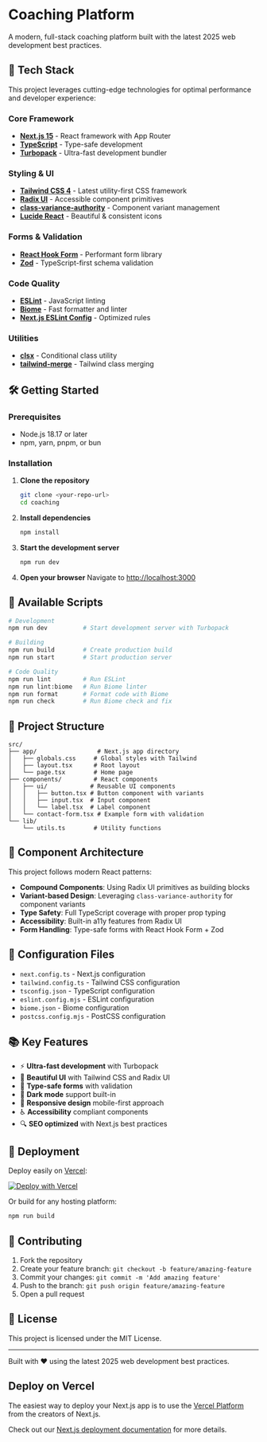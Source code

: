 # Coaching Platform

A modern, full-stack coaching platform built with the latest 2025 web development best practices.

## 🚀 Tech Stack

This project leverages cutting-edge technologies for optimal performance and developer experience:

### Core Framework
- **[Next.js 15](https://nextjs.org)** - React framework with App Router
- **[TypeScript](https://www.typescriptlang.org/)** - Type-safe development
- **[Turbopack](https://turbo.build/pack)** - Ultra-fast development bundler

### Styling & UI
- **[Tailwind CSS 4](https://tailwindcss.com/)** - Latest utility-first CSS framework
- **[Radix UI](https://www.radix-ui.com/)** - Accessible component primitives
- **[class-variance-authority](https://cva.style/)** - Component variant management
- **[Lucide React](https://lucide.dev/)** - Beautiful & consistent icons

### Forms & Validation
- **[React Hook Form](https://react-hook-form.com/)** - Performant form library
- **[Zod](https://zod.dev/)** - TypeScript-first schema validation

### Code Quality
- **[ESLint](https://eslint.org/)** - JavaScript linting
- **[Biome](https://biomejs.dev/)** - Fast formatter and linter
- **[Next.js ESLint Config](https://nextjs.org/docs/app/api-reference/config/eslint)** - Optimized rules

### Utilities
- **[clsx](https://github.com/lukeed/clsx)** - Conditional class utility
- **[tailwind-merge](https://github.com/dcastil/tailwind-merge)** - Tailwind class merging

## 🛠️ Getting Started

### Prerequisites
- Node.js 18.17 or later
- npm, yarn, pnpm, or bun

### Installation

1. **Clone the repository**
   ```bash
   git clone <your-repo-url>
   cd coaching
   ```

2. **Install dependencies**
   ```bash
   npm install
   ```

3. **Start the development server**
   ```bash
   npm run dev
   ```

4. **Open your browser**
   Navigate to [http://localhost:3000](http://localhost:3000)

## 📜 Available Scripts

```bash
# Development
npm run dev          # Start development server with Turbopack

# Building
npm run build        # Create production build
npm run start        # Start production server

# Code Quality
npm run lint         # Run ESLint
npm run lint:biome   # Run Biome linter
npm run format       # Format code with Biome
npm run check        # Run Biome check and fix
```

## 📁 Project Structure

```
src/
├── app/                 # Next.js app directory
│   ├── globals.css     # Global styles with Tailwind
│   ├── layout.tsx      # Root layout
│   └── page.tsx        # Home page
├── components/         # React components
│   ├── ui/            # Reusable UI components
│   │   ├── button.tsx # Button component with variants
│   │   ├── input.tsx  # Input component
│   │   └── label.tsx  # Label component
│   └── contact-form.tsx # Example form with validation
└── lib/
    └── utils.ts        # Utility functions
```

## 🎨 Component Architecture

This project follows modern React patterns:

- **Compound Components**: Using Radix UI primitives as building blocks
- **Variant-based Design**: Leveraging `class-variance-authority` for component variants
- **Type Safety**: Full TypeScript coverage with proper prop typing
- **Accessibility**: Built-in a11y features from Radix UI
- **Form Handling**: Type-safe forms with React Hook Form + Zod

## 🔧 Configuration Files

- `next.config.ts` - Next.js configuration
- `tailwind.config.ts` - Tailwind CSS configuration
- `tsconfig.json` - TypeScript configuration
- `eslint.config.mjs` - ESLint configuration
- `biome.json` - Biome configuration
- `postcss.config.mjs` - PostCSS configuration

## 📚 Key Features

- ⚡ **Ultra-fast development** with Turbopack
- 🎨 **Beautiful UI** with Tailwind CSS and Radix UI
- 📝 **Type-safe forms** with validation
- 🌙 **Dark mode** support built-in
- 📱 **Responsive design** mobile-first approach
- ♿ **Accessibility** compliant components
- 🔍 **SEO optimized** with Next.js best practices

## 🚀 Deployment

Deploy easily on [Vercel](https://vercel.com/):

[![Deploy with Vercel](https://vercel.com/button)](https://vercel.com/new/clone?repository-url=your-repo-url)

Or build for any hosting platform:

```bash
npm run build
```

## 🤝 Contributing

1. Fork the repository
2. Create your feature branch: `git checkout -b feature/amazing-feature`
3. Commit your changes: `git commit -m 'Add amazing feature'`
4. Push to the branch: `git push origin feature/amazing-feature`
5. Open a pull request

## 📄 License

This project is licensed under the MIT License.

---

Built with ❤️ using the latest 2025 web development best practices.

## Deploy on Vercel

The easiest way to deploy your Next.js app is to use the [Vercel Platform](https://vercel.com/new?utm_medium=default-template&filter=next.js&utm_source=create-next-app&utm_campaign=create-next-app-readme) from the creators of Next.js.

Check out our [Next.js deployment documentation](https://nextjs.org/docs/app/building-your-application/deploying) for more details.
